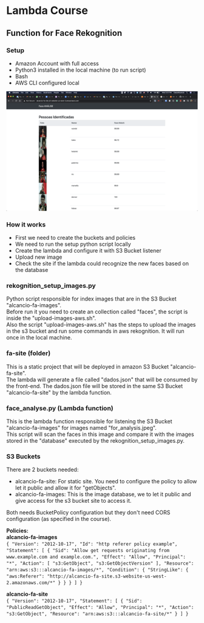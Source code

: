 # Lambda Course

## Function for Face Rekognition

### Setup
* Amazon Account with full access
* Python3 installed in the local machine (to run script)
* Bash
* AWS CLI configured local

![fa-site](readme-image-fa-site.png)

### How it works
* First we need to create the buckets and policies
* We need to run the setup python script locally
* Create the lambda and configure it with S3 Bucket listener
* Upload new image
* Check the site if the lambda could recognize the new faces based on the database

### rekognition_setup_images.py
Python script responsible for index images that are in the S3 Bucket "alcancio-fa-images".  
Before run it you need to create an collection called "faces", the script is inside the "upload-images-aws.sh".  
Also the script "upload-images-aws.sh" has the steps to upload the images in the s3 bucket and run some commands in aws rekognition.
It will run once in the local machine.    

### fa-site (folder)
This is a static project that will be deployed in amazon S3 Bucket "alcancio-fa-site".  
The lambda will generate a file called "dados.json" that will be consumed by the front-end.
The dados.json file will be stored in the same S3 Bucket "alcancio-fa-site" by the lambda function.  

### face_analyse.py (Lambda function)
This is the lambda function responsible for listening the S3 Bucket "alcancio-fa-images" for images named "for_analysis.jpeg".  
This script will scan the faces in this image and compare it with the images stored in the "database" executed by the rekognition_setup_images.py.  

### S3 Buckets
There are 2 buckets needed:
* alcancio-fa-site: For static site. You need to configure the policy to allow let it public and allow it for "getObjects".
* alcancio-fa-images: This is the image database, we to let it public and give access for the s3 bucket site to access it.

Both needs BucketPolicy configuration but they don't need CORS configuration (as specified in the course).

**Policies:**  
**alcancio-fa-images**  
`{
    "Version": "2012-10-17",
    "Id": "http referer policy example",
    "Statement": [
        {
            "Sid": "Allow get requests originating from www.example.com and example.com.",
            "Effect": "Allow",
            "Principal": "*",
            "Action": [
                "s3:GetObject",
                "s3:GetObjectVersion"
            ],
            "Resource": "arn:aws:s3:::alcancio-fa-images/*",
            "Condition": {
                "StringLike": {
                    "aws:Referer": "http://alcancio-fa-site.s3-website-us-west-2.amazonaws.com/*"
                }
            }
        }
    ]
}`

**alcancio-fa-site**  
`{
    "Version": "2012-10-17",
    "Statement": [
        {
            "Sid": "PublicReadGetObject",
            "Effect": "Allow",
            "Principal": "*",
            "Action": "s3:GetObject",
            "Resource": "arn:aws:s3:::alcancio-fa-site/*"
        }
    ]
}`